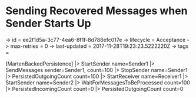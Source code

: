 # Sending Recovered Messages when Sender Starts Up

-> id = ee2f1d5a-3c77-4ea6-8f1f-8d788efc017e
-> lifecycle = Acceptance
-> max-retries = 0
-> last-updated = 2017-11-28T19:23:23.5222220Z
-> tags = 

[MartenBackedPersistence]
|> StartSender name=Sender1
|> SendMessages sender=Sender1, count=100
|> StopSender name=Sender1
|> PersistedOutgoingCount count=100
|> StartReceiver name=Receiver1
|> StartSender name=Sender2
|> WaitForMessagesToBeProcessed count=100
|> PersistedIncomingCount count=0
|> PersistedOutgoingCount count=0
~~~
